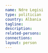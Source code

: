 ```yaml
---
name: Ndre Legisi
type: politician
country: Albania
tagline:
description:
related-persons:
connections:
layout: person
---
```

